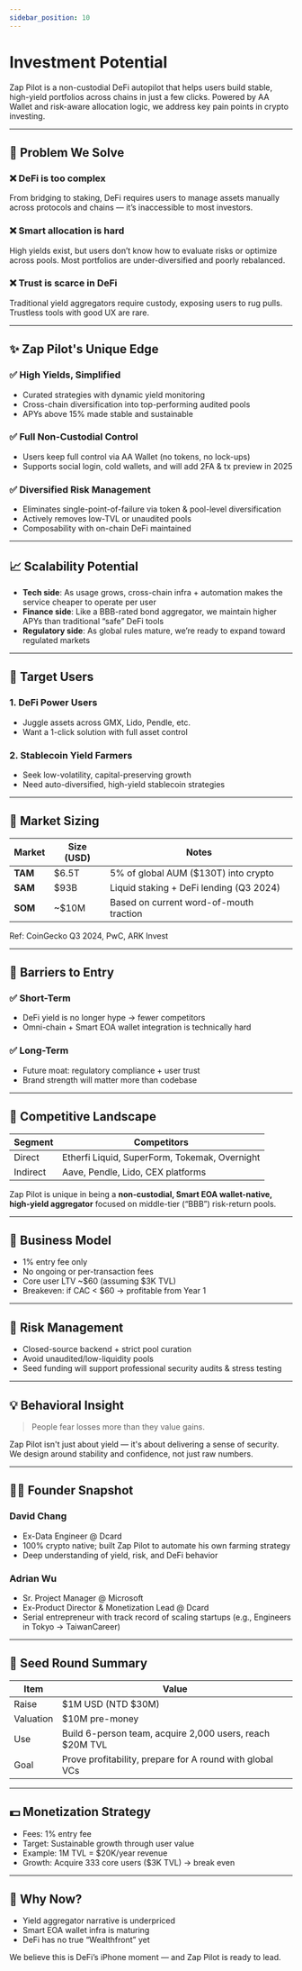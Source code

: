 ```yaml
---
sidebar_position: 10
---
```


# Investment Potential

Zap Pilot is a non-custodial DeFi autopilot that helps users build stable, high-yield portfolios
across chains in just a few clicks. Powered by AA Wallet and risk-aware allocation logic, we address
key pain points in crypto investing.

---

## 🚩 Problem We Solve

### ❌ DeFi is too complex

From bridging to staking, DeFi requires users to manage assets manually across protocols and chains
— it’s inaccessible to most investors.

### ❌ Smart allocation is hard

High yields exist, but users don’t know how to evaluate risks or optimize across pools. Most
portfolios are under-diversified and poorly rebalanced.

### ❌ Trust is scarce in DeFi

Traditional yield aggregators require custody, exposing users to rug pulls. Trustless tools with
good UX are rare.

---

## ✨ Zap Pilot's Unique Edge

### ✅ High Yields, Simplified

- Curated strategies with dynamic yield monitoring
- Cross-chain diversification into top-performing audited pools
- APYs above 15% made stable and sustainable

### ✅ Full Non-Custodial Control

- Users keep full control via AA Wallet (no tokens, no lock-ups)
- Supports social login, cold wallets, and will add 2FA & tx preview in 2025

### ✅ Diversified Risk Management

- Eliminates single-point-of-failure via token & pool-level diversification
- Actively removes low-TVL or unaudited pools
- Composability with on-chain DeFi maintained

---

## 📈 Scalability Potential

- **Tech side**: As usage grows, cross-chain infra + automation makes the service cheaper to operate
  per user
- **Finance side**: Like a BBB-rated bond aggregator, we maintain higher APYs than traditional
  “safe” DeFi tools
- **Regulatory side**: As global rules mature, we’re ready to expand toward regulated markets

---

## 🎯 Target Users

### 1. DeFi Power Users

- Juggle assets across GMX, Lido, Pendle, etc.
- Want a 1-click solution with full asset control

### 2. Stablecoin Yield Farmers

- Seek low-volatility, capital-preserving growth
- Need auto-diversified, high-yield stablecoin strategies

---

## 🧮 Market Sizing

| Market  | Size (USD) | Notes                                   |
| ------- | ---------- | --------------------------------------- |
| **TAM** | $6.5T      | 5% of global AUM ($130T) into crypto    |
| **SAM** | $93B       | Liquid staking + DeFi lending (Q3 2024) |
| **SOM** | ~$10M      | Based on current word-of-mouth traction |

Ref: CoinGecko Q3 2024, PwC, ARK Invest

---

## 🧱 Barriers to Entry

### ✅ Short-Term

- DeFi yield is no longer hype → fewer competitors
- Omni-chain + Smart EOA wallet integration is technically hard

### ✅ Long-Term

- Future moat: regulatory compliance + user trust
- Brand strength will matter more than codebase

---

## 🏁 Competitive Landscape

| Segment  | Competitors                                   |
| -------- | --------------------------------------------- |
| Direct   | Etherfi Liquid, SuperForm, Tokemak, Overnight |
| Indirect | Aave, Pendle, Lido, CEX platforms             |

Zap Pilot is unique in being a **non-custodial, Smart EOA wallet-native, high-yield aggregator**
focused on middle-tier (“BBB”) risk-return pools.

---

## 💼 Business Model

- 1% entry fee only
- No ongoing or per-transaction fees
- Core user LTV ~$60 (assuming $3K TVL)
- Breakeven: if CAC < $60 → profitable from Year 1

---

## 🔐 Risk Management

- Closed-source backend + strict pool curation
- Avoid unaudited/low-liquidity pools
- Seed funding will support professional security audits & stress testing

---

## 💡 Behavioral Insight

> People fear losses more than they value gains.

Zap Pilot isn't just about yield — it's about delivering a sense of security. We design around
stability and confidence, not just raw numbers.

---

## 🧑‍🚀 Founder Snapshot

### David Chang

- Ex-Data Engineer @ Dcard
- 100% crypto native; built Zap Pilot to automate his own farming strategy
- Deep understanding of yield, risk, and DeFi behavior

### Adrian Wu

- Sr. Project Manager @ Microsoft
- Ex-Product Director & Monetization Lead @ Dcard
- Serial entrepreneur with track record of scaling startups (e.g., Engineers in Tokyo →
  TaiwanCareer)

---

## 🌱 Seed Round Summary

| Item      | Value                                                    |
| --------- | -------------------------------------------------------- |
| Raise     | $1M USD (NTD $30M)                                       |
| Valuation | $10M pre-money                                           |
| Use       | Build 6-person team, acquire 2,000 users, reach $20M TVL |
| Goal      | Prove profitability, prepare for A round with global VCs |

---

## 💵 Monetization Strategy

- Fees: 1% entry fee
- Target: Sustainable growth through user value
- Example: 1M TVL = $20K/year revenue
- Growth: Acquire 333 core users ($3K TVL) → break even

---

## 📌 Why Now?

- Yield aggregator narrative is underpriced
- Smart EOA wallet infra is maturing
- DeFi has no true “Wealthfront” yet

We believe this is DeFi’s iPhone moment — and Zap Pilot is ready to lead.
